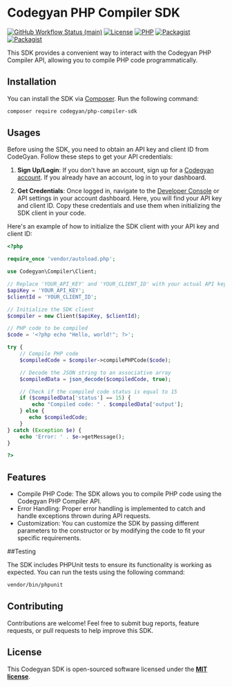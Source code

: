 # Codegyan PHP Compiler SDK

<a href="https://github.com/thecodegyan/php-compiler-sdk/actions"><img alt="GitHub Workflow Status (main)" src="https://img.shields.io/github/actions/workflow/status/openai-php/client/tests.yml?branch=main&label=tests&style=round-square"></a>
[![License](https://img.shields.io/badge/license-MIT-blue.svg)](LICENSE.txt)
[![PHP](https://img.shields.io/badge/php-%5E8.1.0-blue)](https://www.php.net/)
[![Packagist](https://img.shields.io/packagist/v/codegyan/php-compiler-sdk)](https://packagist.org/packages/codegyan/php-compiler-sdk)
[![Packagist](https://img.shields.io/packagist/dt/codegyan/php-compiler-sdk)](https://packagist.org/packages/codegyan/php-compiler-sdk)


This SDK provides a convenient way to interact with the Codegyan PHP Compiler API, allowing you to compile PHP code programmatically.

## Installation

You can install the SDK via [Composer](https://getcomposer.org/). Run the following command:

```bash
composer require codegyan/php-compiler-sdk
```

## Usages
Before using the SDK, you need to obtain an API key and client ID from CodeGyan. Follow these steps to get your API credentials:

1. **Sign Up/Login**: If you don't have an account, sign up for a [Codegyan account](https://www.codegyan.in/). If you already have an account, log in to your dashboard.

2. **Get Credentials**: Once logged in, navigate to the [Developer Console](https://developer.codegyan.in/) or API settings in your account dashboard. Here, you will find your API key and client ID. Copy these credentials and use them when initializing the SDK client in your code.

Here's an example of how to initialize the SDK client with your API key and client ID:


```php
<?php

require_once 'vendor/autoload.php';

use Codegyan\Compiler\Client;

// Replace 'YOUR_API_KEY' and 'YOUR_CLIENT_ID' with your actual API key and client ID
$apiKey = 'YOUR_API_KEY';
$clientId = 'YOUR_CLIENT_ID';

// Initialize the SDK client
$compiler = new Client($apiKey, $clientId);

// PHP code to be compiled
$code = '<?php echo "Hello, world!"; ?>';

try {
    // Compile PHP code
    $compiledCode = $compiler->compilePHPCode($code);

    // Decode the JSON string to an associative array
    $compiledData = json_decode($compiledCode, true);

    // Check if the compiled code status is equal to 15
    if ($compiledData['status'] == 15) {
        echo "Compiled code: " . $compiledData['output'];
    } else {
       echo $compiledCode;
    }
} catch (Exception $e) {
    echo 'Error: ' . $e->getMessage();
}

?>
```

## Features

- Compile PHP Code: The SDK allows you to compile PHP code using the Codegyan PHP Compiler API.
- Error Handling: Proper error handling is implemented to catch and handle exceptions thrown during API requests.
- Customization: You can customize the SDK by passing different parameters to the constructor or by modifying the code to fit your specific requirements.

##Testing

The SDK includes PHPUnit tests to ensure its functionality is working as expected. You can run the tests using the following command:

```bash
vendor/bin/phpunit
```

## Contributing
Contributions are welcome! Feel free to submit bug reports, feature requests, or pull requests to help improve this SDK.

## License
This Codegyan SDK is open-sourced software licensed under the **[MIT license](https://opensource.org/licenses/MIT)**.

